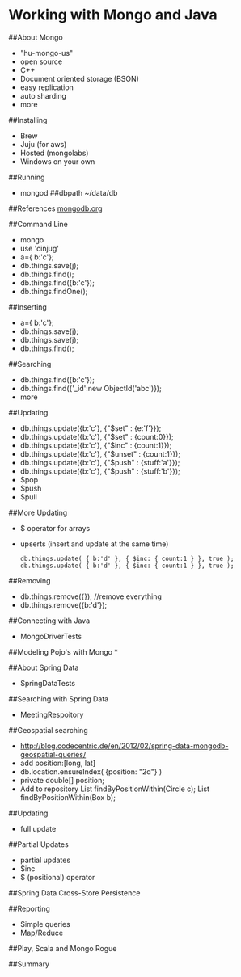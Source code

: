 Working with Mongo and Java
===========================

##About Mongo
*   "hu-mongo-us"
*   open source
*   C++
*   Document oriented storage (BSON)
*   easy replication
*   auto sharding
*   more

##Installing
*   Brew
*   Juju (for aws)
*   Hosted (mongolabs)
*   Windows on your own

##Running
*   mongod ##dbpath ~/data/db

##References
[mongodb.org](http://docs.mongodb.org/manual/applications/)

##Command Line
*   mongo
*   use 'cinjug'
*   a={ b:'c'};
*   db.things.save(j);
*   db.things.find();
*   db.things.find({b:'c'});
*   db.things.findOne();

##Inserting
*   a={ b:'c'};
*   db.things.save(j);
*   db.things.save(j);
*   db.things.find();

##Searching
*   db.things.find({b:'c'});
*   db.things.find({'_id':new ObjectId('abc')});
*   more

##Updating
*   db.things.update({b:'c'}, {"$set" : {e:'f'}});
*   db.things.update({b:'c'}, {"$set" : {count:0}});
*   db.things.update({b:'c'}, {"$inc" : {count:1}});
*   db.things.update({b:'c'}, {"$unset" : {count:1}});
*   db.things.update({b:'c'}, {"$push" : {stuff:'a'}});
*   db.things.update({b:'c'}, {"$push" : {stuff:'b'}});  
*   $pop
*   $push
*   $pull

##More Updating
*   $ operator for arrays
*   upserts (insert and update at the same time)
        
        db.things.update( { b:'d' }, { $inc: { count:1 } }, true );
        db.things.update( { b:'d' }, { $inc: { count:1 } }, true );

##Removing
*   db.things.remove({}); //remove everything
*   db.things.remove({b:'d'});

##Connecting with Java
*   MongoDriverTests

##Modeling Pojo's with Mongo
*   

##About Spring Data
*   SpringDataTests

##Searching with Spring Data
*   MeetingRespoitory

##Geospatial searching
*   http://blog.codecentric.de/en/2012/02/spring-data-mongodb-geospatial-queries/
*   add position:[long, lat]
*   db.location.ensureIndex( {position: "2d"} )
*   private double[] position;
*   Add to repository
        List<Location> findByPositionWithin(Circle c);
        List<Location> findByPositionWithin(Box b);

##Updating
*   full update

##Partial Updates
*   partial updates
*   $inc
*   $ (positional) operator

##Spring Data Cross-Store Persistence

##Reporting
*   Simple queries
*   Map/Reduce 

##Play, Scala and Mongo Rogue

##Summary